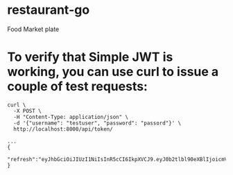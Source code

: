 # restaurant-go
Food Market plate

# To verify that Simple JWT is working, you can use curl to issue a couple of test requests:

```
curl \
  -X POST \
  -H "Content-Type: application/json" \
  -d '{"username": "testuser", "password": "passord"}' \
  http://localhost:8000/api/token/

...
{
  "refresh":"eyJhbGciOiJIUzI1NiIsInR5cCI6IkpXVCJ9.eyJ0b2tlbl90eXBlIjoicmVmcmVzaCIsImV4cCI6MTcxNjIwMjkzOCwiaWF0IjoxNzE2MTE2NTM4LCJqdGkiOiI1MDRiMTcyNGI0N2U0YjMwYjhiNzMzY2UyZGQ4ZmIzMSIsInVzZXJfaWQiOjF9.8jpuoUPzmAVMqtRLdBbdMuVz6zP2RNx9GBiQq8YVObc","access":"eyJhbGciOiJIUzI1NiIsInR5cCI6IkpXVCJ9.eyJ0b2tlbl90eXBlIjoiYWNjZXNzIiwiZXhwIjoxNzE2MTE2ODM4LCJpYXQiOjE3MTYxMTY1MzgsImp0aSI6IjMyOTQ0NjM3N2Y5YzQwMGNiZWJkN2ZkYjE4MjAzNzIxIiwidXNlcl9pZCI6MX0.9pJGXzUB_2BrnR24YIV7sgi2xl8xRT3Aw8hOG8IVz2k"
}
```
